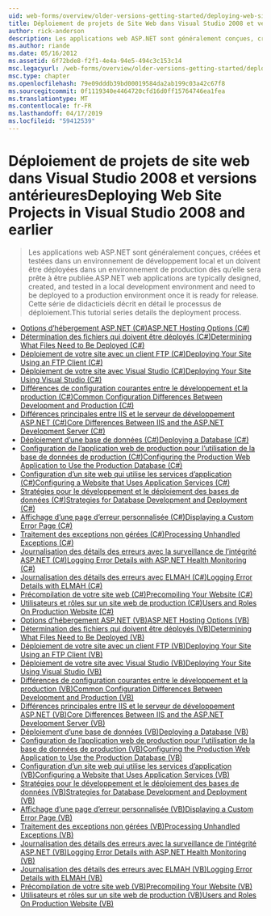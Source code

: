 ```yaml
---
uid: web-forms/overview/older-versions-getting-started/deploying-web-site-projects/index
title: Déploiement de projets de Site Web dans Visual Studio 2008 et versions antérieures | Microsoft Docs
author: rick-anderson
description: Les applications web ASP.NET sont généralement conçues, créé, testé dans un environnement de développement local et doivent être déployées pour un o d’environnement de production...
ms.author: riande
ms.date: 05/16/2012
ms.assetid: 6f72bde8-f2f1-4e4a-94e5-494c3c153c14
msc.legacyurl: /web-forms/overview/older-versions-getting-started/deploying-web-site-projects
msc.type: chapter
ms.openlocfilehash: 79e09dddb39bd00019584da2ab199c03a42c67f8
ms.sourcegitcommit: 0f1119340e4464720cfd16d0ff15764746ea1fea
ms.translationtype: MT
ms.contentlocale: fr-FR
ms.lasthandoff: 04/17/2019
ms.locfileid: "59412539"
---
```

# <a name="deploying-web-site-projects-in-visual-studio-2008-and-earlier"></a><span data-ttu-id="92ff3-103">Déploiement de projets de site web dans Visual Studio 2008 et versions antérieures</span><span class="sxs-lookup"><span data-stu-id="92ff3-103">Deploying Web Site Projects in Visual Studio 2008 and earlier</span></span>

> <span data-ttu-id="92ff3-104">Les applications web ASP.NET sont généralement conçues, créées et testées dans un environnement de développement local et un doivent être déployées dans un environnement de production dès qu’elle sera prête à être publiée.</span><span class="sxs-lookup"><span data-stu-id="92ff3-104">ASP.NET web applications are typically designed, created, and tested in a local development environment and need to be deployed to a production environment once it is ready for release.</span></span> <span data-ttu-id="92ff3-105">Cette série de didacticiels décrit en détail le processus de déploiement.</span><span class="sxs-lookup"><span data-stu-id="92ff3-105">This tutorial series details the deployment process.</span></span>


- [<span data-ttu-id="92ff3-106">Options d’hébergement ASP.NET (C#)</span><span class="sxs-lookup"><span data-stu-id="92ff3-106">ASP.NET Hosting Options (C#)</span></span>](asp-net-hosting-options-cs.md)
- [<span data-ttu-id="92ff3-107">Détermination des fichiers qui doivent être déployés (C#)</span><span class="sxs-lookup"><span data-stu-id="92ff3-107">Determining What Files Need to Be Deployed (C#)</span></span>](determining-what-files-need-to-be-deployed-cs.md)
- [<span data-ttu-id="92ff3-108">Déploiement de votre site avec un client FTP (C#)</span><span class="sxs-lookup"><span data-stu-id="92ff3-108">Deploying Your Site Using an FTP Client (C#)</span></span>](deploying-your-site-using-an-ftp-client-cs.md)
- [<span data-ttu-id="92ff3-109">Déploiement de votre site avec Visual Studio (C#)</span><span class="sxs-lookup"><span data-stu-id="92ff3-109">Deploying Your Site Using Visual Studio (C#)</span></span>](deploying-your-site-using-visual-studio-cs.md)
- [<span data-ttu-id="92ff3-110">Différences de configuration courantes entre le développement et la production (C#)</span><span class="sxs-lookup"><span data-stu-id="92ff3-110">Common Configuration Differences Between Development and Production (C#)</span></span>](common-configuration-differences-between-development-and-production-cs.md)
- [<span data-ttu-id="92ff3-111">Différences principales entre IIS et le serveur de développement ASP.NET (C#)</span><span class="sxs-lookup"><span data-stu-id="92ff3-111">Core Differences Between IIS and the ASP.NET Development Server (C#)</span></span>](core-differences-between-iis-and-the-asp-net-development-server-cs.md)
- [<span data-ttu-id="92ff3-112">Déploiement d’une base de données (C#)</span><span class="sxs-lookup"><span data-stu-id="92ff3-112">Deploying a Database (C#)</span></span>](deploying-a-database-cs.md)
- [<span data-ttu-id="92ff3-113">Configuration de l’application web de production pour l’utilisation de la base de données de production (C#)</span><span class="sxs-lookup"><span data-stu-id="92ff3-113">Configuring the Production Web Application to Use the Production Database (C#)</span></span>](configuring-the-production-web-application-to-use-the-production-database-cs.md)
- [<span data-ttu-id="92ff3-114">Configuration d’un site web qui utilise les services d’application (C#)</span><span class="sxs-lookup"><span data-stu-id="92ff3-114">Configuring a Website that Uses Application Services (C#)</span></span>](configuring-a-website-that-uses-application-services-cs.md)
- [<span data-ttu-id="92ff3-115">Stratégies pour le développement et le déploiement des bases de données (C#)</span><span class="sxs-lookup"><span data-stu-id="92ff3-115">Strategies for Database Development and Deployment (C#)</span></span>](strategies-for-database-development-and-deployment-cs.md)
- [<span data-ttu-id="92ff3-116">Affichage d’une page d’erreur personnalisée (C#)</span><span class="sxs-lookup"><span data-stu-id="92ff3-116">Displaying a Custom Error Page (C#)</span></span>](displaying-a-custom-error-page-cs.md)
- [<span data-ttu-id="92ff3-117">Traitement des exceptions non gérées (C#)</span><span class="sxs-lookup"><span data-stu-id="92ff3-117">Processing Unhandled Exceptions (C#)</span></span>](processing-unhandled-exceptions-cs.md)
- [<span data-ttu-id="92ff3-118">Journalisation des détails des erreurs avec la surveillance de l’intégrité ASP.NET (C#)</span><span class="sxs-lookup"><span data-stu-id="92ff3-118">Logging Error Details with ASP.NET Health Monitoring (C#)</span></span>](logging-error-details-with-asp-net-health-monitoring-cs.md)
- [<span data-ttu-id="92ff3-119">Journalisation des détails des erreurs avec ELMAH (C#)</span><span class="sxs-lookup"><span data-stu-id="92ff3-119">Logging Error Details with ELMAH (C#)</span></span>](logging-error-details-with-elmah-cs.md)
- [<span data-ttu-id="92ff3-120">Précompilation de votre site web (C#)</span><span class="sxs-lookup"><span data-stu-id="92ff3-120">Precompiling Your Website (C#)</span></span>](precompiling-your-website-cs.md)
- [<span data-ttu-id="92ff3-121">Utilisateurs et rôles sur un site web de production (C#)</span><span class="sxs-lookup"><span data-stu-id="92ff3-121">Users and Roles On Production Website (C#)</span></span>](users-and-roles-on-the-production-website-cs.md)
- [<span data-ttu-id="92ff3-122">Options d’hébergement ASP.NET (VB)</span><span class="sxs-lookup"><span data-stu-id="92ff3-122">ASP.NET Hosting Options (VB)</span></span>](asp-net-hosting-options-vb.md)
- [<span data-ttu-id="92ff3-123">Détermination des fichiers qui doivent être déployés (VB)</span><span class="sxs-lookup"><span data-stu-id="92ff3-123">Determining What Files Need to Be Deployed (VB)</span></span>](determining-what-files-need-to-be-deployed-vb.md)
- [<span data-ttu-id="92ff3-124">Déploiement de votre site avec un client FTP (VB)</span><span class="sxs-lookup"><span data-stu-id="92ff3-124">Deploying Your Site Using an FTP Client (VB)</span></span>](deploying-your-site-using-an-ftp-client-vb.md)
- [<span data-ttu-id="92ff3-125">Déploiement de votre site avec Visual Studio (VB)</span><span class="sxs-lookup"><span data-stu-id="92ff3-125">Deploying Your Site Using Visual Studio (VB)</span></span>](deploying-your-site-using-visual-studio-vb.md)
- [<span data-ttu-id="92ff3-126">Différences de configuration courantes entre le développement et la production (VB)</span><span class="sxs-lookup"><span data-stu-id="92ff3-126">Common Configuration Differences Between Development and Production (VB)</span></span>](common-configuration-differences-between-development-and-production-vb.md)
- [<span data-ttu-id="92ff3-127">Différences principales entre IIS et le serveur de développement ASP.NET (VB)</span><span class="sxs-lookup"><span data-stu-id="92ff3-127">Core Differences Between IIS and the ASP.NET Development Server (VB)</span></span>](core-differences-between-iis-and-the-asp-net-development-server-vb.md)
- [<span data-ttu-id="92ff3-128">Déploiement d’une base de données (VB)</span><span class="sxs-lookup"><span data-stu-id="92ff3-128">Deploying a Database (VB)</span></span>](deploying-a-database-vb.md)
- [<span data-ttu-id="92ff3-129">Configuration de l’application web de production pour l’utilisation de la base de données de production (VB)</span><span class="sxs-lookup"><span data-stu-id="92ff3-129">Configuring the Production Web Application to Use the Production Database (VB)</span></span>](configuring-the-production-web-application-to-use-the-production-database-vb.md)
- [<span data-ttu-id="92ff3-130">Configuration d’un site web qui utilise les services d’application (VB)</span><span class="sxs-lookup"><span data-stu-id="92ff3-130">Configuring a Website that Uses Application Services (VB)</span></span>](configuring-a-website-that-uses-application-services-vb.md)
- [<span data-ttu-id="92ff3-131">Stratégies pour le développement et le déploiement des bases de données (VB)</span><span class="sxs-lookup"><span data-stu-id="92ff3-131">Strategies for Database Development and Deployment (VB)</span></span>](strategies-for-database-development-and-deployment-vb.md)
- [<span data-ttu-id="92ff3-132">Affichage d’une page d’erreur personnalisée (VB)</span><span class="sxs-lookup"><span data-stu-id="92ff3-132">Displaying a Custom Error Page (VB)</span></span>](displaying-a-custom-error-page-vb.md)
- [<span data-ttu-id="92ff3-133">Traitement des exceptions non gérées (VB)</span><span class="sxs-lookup"><span data-stu-id="92ff3-133">Processing Unhandled Exceptions (VB)</span></span>](processing-unhandled-exceptions-vb.md)
- [<span data-ttu-id="92ff3-134">Journalisation des détails des erreurs avec la surveillance de l’intégrité ASP.NET (VB)</span><span class="sxs-lookup"><span data-stu-id="92ff3-134">Logging Error Details with ASP.NET Health Monitoring (VB)</span></span>](logging-error-details-with-asp-net-health-monitoring-vb.md)
- [<span data-ttu-id="92ff3-135">Journalisation des détails des erreurs avec ELMAH (VB)</span><span class="sxs-lookup"><span data-stu-id="92ff3-135">Logging Error Details with ELMAH (VB)</span></span>](logging-error-details-with-elmah-vb.md)
- [<span data-ttu-id="92ff3-136">Précompilation de votre site web (VB)</span><span class="sxs-lookup"><span data-stu-id="92ff3-136">Precompiling Your Website (VB)</span></span>](precompiling-your-website-vb.md)
- [<span data-ttu-id="92ff3-137">Utilisateurs et rôles sur un site web de production (VB)</span><span class="sxs-lookup"><span data-stu-id="92ff3-137">Users and Roles On Production Website (VB)</span></span>](users-and-roles-on-the-production-website-vb.md)
